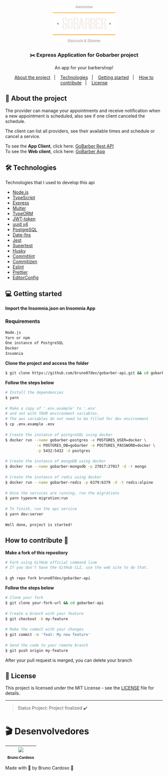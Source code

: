 <h1 align="center">
  <img alt="Logo" src="src/assets/logo.png" width="200px">
</h1>

<h3 align="center">
  ✂️ Express Application for Gobarber project
</h3>

<p align="center">An app for your barbershop!</p>

<p align="center">
  <a href="#%EF%B8%8F-about-the-project">About the project</a>&nbsp;&nbsp;&nbsp;|&nbsp;&nbsp;&nbsp;
  <a href="#-technologies">Technologies</a>&nbsp;&nbsp;&nbsp;|&nbsp;&nbsp;&nbsp;
  <a href="#-getting-started">Getting started</a>&nbsp;&nbsp;&nbsp;|&nbsp;&nbsp;&nbsp;
  <a href="#-how-to-contribute">How to contribute</a>&nbsp;&nbsp;&nbsp;|&nbsp;&nbsp;&nbsp;
  <a href="#-license">License</a>
</p>

## 📝 About the project

The provider can manage your appointments and receive notification when a new appointment is scheduled, also see if one client canceled the schedule.

The client can list all providers, see their available times and schedule or cancel a service.

To see the **App Client**, click here: [GoBarber Rest API](https://github.com/bruno07dev/appgobarber)</br>
To see the **Web client**, click here: [GoBarber App](https://github.com/bruno07dev/webgobarber)</br>

## 🛠 Technologies

Technologies that I used to develop this api

- [Node.js](https://nodejs.org/)
- [TypeScript](https://www.typescriptlang.org/)
- [Express](https://expressjs.com/)
- [Multer](https://github.com/expressjs/multer)
- [TypeORM](https://typeorm.io/)
- [JWT-token](https://jwt.io/)
- [uuid v4](https://www.npmjs.com/package/uuidv4)
- [PostgreSQL](https://www.postgresql.org/)
- [Date-fns](https://www.npmjs.com/package/date-fns)
- [Jest](https://jestjs.io/)
- [Supertest](https://www.npmjs.com/package/supertest)
- [Husky](https://github.com/typicode/husky)
- [Commitlint](https://github.com/conventional-changelog/commitlint)
- [Commitizen](https://github.com/commitizen/cz-cli)
- [Eslint](https://eslint.org/)
- [Prettier](https://prettier.io/)
- [EditorConfig](https://editorconfig.org/)

## 💻 Getting started
**Import the Insomnia.json on Insomnia App**

### Requirements

```bash
Node.js
Yarn or npm
One instance of PostgreSQL
Docker
Insomnia
```

**Clone the project and access the folder**

```bash
$ git clone https://github.com/bruno07dev/gobarber-api.git && cd gobarber-api
```

**Follow the steps below**

```bash
# Install the dependencies
$ yarn

# Make a copy of '.env.example' to '.env'
# and set with YOUR environment variables.
# The aws variables do not need to be filled for dev environment
$ cp .env.example .env

# Create the instance of postgreSQL using docker
$ docker run --name gobarber-postgres -e POSTGRES_USER=docker \
              -e POSTGRES_DB=gobarber -e POSTGRES_PASSWORD=docker \
              -p 5432:5432 -d postgres

# Create the instance of mongoDB using docker
$ docker run --name gobarber-mongodb -p 27017:27017 -d -t mongo

# Create the instance of redis using docker
$ docker run --name gobarber-redis -p 6379:6379 -d -t redis:alpine

# Once the services are running, run the migrations
$ yarn typeorm migration:run

# To finish, run the api service
$ yarn dev:server

Well done, project is started!
```

## How to contribute 🤝

**Make a fork of this repository**

```bash
# Fork using GitHub official command line
# If you don't have the GitHub CLI, use the web site to do that.

$ gh repo fork bruno07dev/gobarber-api
```
**Follow the steps below**

```bash
# Clone your fork
$ git clone your-fork-url && cd gobarber-api

# Create a branch with your feature
$ git checkout -b my-feature

# Make the commit with your changes
$ git commit -m 'feat: My new feature'

# Send the code to your remote branch
$ git push origin my-feature
```

After your pull request is merged, you can delete your branch

## 📝 License

This project is licensed under the MIT License - see the [LICENSE](LICENSE) file for details.

---

> Status Project: Project finalized :heavy_check_mark:
# 🎬 Desenvolvedores

[<img src="https://avatars.githubusercontent.com/u/66931016?s=460&u=68bdaab4339d594139e0f083a0346b30ddb8402d&v=4" width=115 > <br> <sub> Bruno Cardoso </sub>](https://www.linkedin.com/in/bruno-s-cardoso/) |
| :---: |

Made with 💜 by Bruno Cardoso 👋
